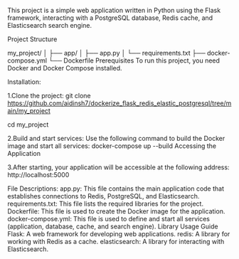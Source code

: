 This project is a simple web application written in Python using the Flask framework, interacting with a PostgreSQL database, Redis cache, and Elasticsearch search engine.

Project Structure
 
my_project/
│
├── app/
│   ├── app.py
│   └── requirements.txt
├── docker-compose.yml
└── Dockerfile
Prerequisites
To run this project, you need Docker and Docker Compose installed.

Installation:


1.Clone the project:
git clone https://github.com/aidinsh7/dockerize_flask_redis_elastic_postgresql/tree/main/my_project

cd my_project

2.Build and start services:
Use the following command to build the Docker image and start all services:
docker-compose up --build
Accessing the Application

3.After starting, your application will be accessible at the following address:
http://localhost:5000



File Descriptions:
app.py: This file contains the main application code that establishes connections to Redis, PostgreSQL, and Elasticsearch.
requirements.txt: This file lists the required libraries for the project.
Dockerfile: This file is used to create the Docker image for the application.
docker-compose.yml: This file is used to define and start all services (application, database, cache, and search engine).
Library Usage Guide
Flask: A web framework for developing web applications.
redis: A library for working with Redis as a cache.
elasticsearch: A library for interacting with Elasticsearch.
